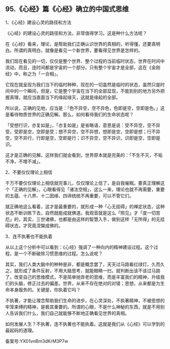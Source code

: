 ## 95.《心经》篇《心经》确立的中国式思维
1、《心经》建设心灵的路径和方法


《心经》的建设心灵的路径和方法，非常值得学习。这是种什么方法呢？


在《心经》看来，理论，是帮助我们正确认识世界的真相的，听得懂，还要真明白。所谓的真明白，就像是看见一个新世界，要看得见世界是怎样的。


我们现在看见的一切，仅仅是整个世界、整个过程的当前临时状态，世界在时间中流动，而且，连时间都是宇宙的一个部分。只有整个宇宙才是全部，这在《金刚经》中，称之为「一合相」。


它现在就呈现为我们当下的临时种种，现在的一切虽然是临时的状态，虽然只是时间中的一个瞬间，但是，它是整个宇宙在当下的全部显现，不能到别的地方另外把握真理，就应当直面当下的缘起缘灭，这就是缘起的全部。


所以说，正确的见地，应当是：「色不异空，空不异色，色即是空，空即是色。」这是看待物质世界的正确见解。那么，如何看待我们的生命状态呢？


「受想行识，亦复如是」，「亦复如是」是省略语，意思是说：受不异空，空不异受，受即是空，空即是受；想不异空，空不异想，想即是空，空即是想；行不异空，空不异行，行即是空，空即是行；识不异空，空不异识，识即是空，空即是识。


这才是正确的见解。这样我们就会看到，世界原本就是完美的：「不生不灭，不垢不净，不增不减」。


2、不要仅仅理论上相信


千万不要仅仅理论上相信就完事儿，仅仅理论上信了，是自我催眠。要真正理解这个「正确的见解」，心眼看得见「诸法空相」，这么一来，理论也就不再需要，重要的五蕴、十八界、十二因缘、四谛统统不再重要，可以不管它们。


就正确地这么看着，这才是最重要的，就形成一种「心无挂碍」的禅定状态，这种状态不断训练下去，自然就能成就佛道。我观音就是这么「照见」才「度一切苦厄」的，其实，三世诸佛，也都是由这样的智慧入手，做到这样「无所得」的无挂碍状态，才究竟涅槃成佛的。


3、连不执著也不能执着


从以上这个分析中可以看到：《心经》强调了一种向内的精神建设过程。这个过程，是一个不断破除习惯思维的过程。怎么说呢？


其实，我们人类大脑中的种种是非，都是概念罢了，天天过马路看红绿灯，久而久之，就形成了条件反射，不用大脑思考，就能眼睛一扫，就判断出该不该过马路了。改变自己的思维模式，不是简单抛弃老的思维，而是丰富我们的精神，升级我们的头脑，修正过去的偏差。世界，从来不存在绝对的对错；思想，从来都是为生命本身服务的。关键是，你执着它吗？


不执著，才能让理念帮助我们生命的进步。在心灵深处，不执著精神，不被思想的牢笼束缚的精神，是极其重要的。所谓的心眼，不是什么神秘的东西，就是不用别人告诉我们什么，我们自己就能够不断地正确看见世界的真相。


如何发展人生？不执著，连不执著也不能执着。这就是我们从《心经》可以学到的最起码的道理。


备案号:YX01vnBm3dKrM3P7w

